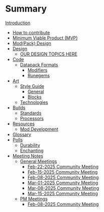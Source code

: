 # Summary

[Introduction](README.md)

- [How to contribute](contribute.md)
- [Minimum Viable Product (MVP)](mvp.md)
- [Mod(Pack) Design](design/DesignDocHome.md)
- [Design]()
  - [OUR DESIGN TOPICS HERE]()
- [Code](code/README.md)
    - [Datapack Formats](code/datapack/datapack-formats.md) 
      - [Modifiers](code/datapack/format/modifiers.md) 
      - [Runegems](code/datapack/format/runegems.md) 
- [Art]()
    - [Style Guide](art/style-guide/README.md)
	    - [General](art/style-guide/general.md)
	    - [Blocks](art/style-guide/blocks.md)
    - [Technologies](art/technologies/README.md)
- [Builds]()
    - [Standards](builds/standards.md)
    - [Processors](builds/processors.md)
- [Resources]()
    - [Mod Development](resources/mod-development.md)
- [Glossary](glossary.md)
- [Polls](polls/polls.md)
    - [Durability](polls/durability.md)
    - [Enchanting](polls/enchanting.md)
- [Meeting Notes]()
    - [General Meetings]()
        - [Feb-22-2025 Community Meeting](meetings/2025-Feb-22-General-Meeting-Notes.md)
        - [Feb-15-2025 Community Meeting](meetings/2025-Feb-15-General-Meeting-Notes.md)
        - [Feb-08-2025 Community Meeting](meetings/2025-Feb-08-General-Meeting-Notes.md)
        - [Mar-01-2025 Community Meeting](meetings/2025-Mar-01-General-Meeting-Notes.md)              
        - [Mar-08-2025 Community Meeting](meetings/2025-Mar-08-General-Meeting-Notes.md)              
        - [Mar-15-2025 Community Meeting](meetings/2025-Mar-15-General-Meeting-Notes.md)
    - [PM Meetings]() 
        - [Feb-08-2025 Community Meeting](meetings/2025-Feb-08-PM-Meeting-Notes.md) 
